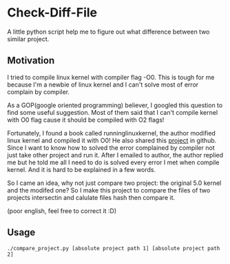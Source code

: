 # Check-Diff-File
A little python script help me to figure out what difference between two 
similar project.

## Motivation
I tried to compile linux kernel with compiler flag -O0. This is tough for
me because I'm a newbie of linux kernel and I can't solve most of error 
complain by compiler.

As a GOP(google oriented programming) believer, I googled this question to
find some useful suggestion. Most of them said that I can't compile kernel with
O0 flag cause it should be compiled with O2 flags!

Fortunately, I found a book called runninglinuxkernel, the author modified linux
kernel and compiled it with O0! He also shared this [project](https://github.com/figozhang/runninglinuxkernel_5.0) in github. Since
I want to know how to solved the error complained by compiler not just take 
other project and run it. After I emailed to author, the author replied me but 
he told me all I need to do is solved every error I met when compile kernel.
And it is hard to be explained in a few words.

So I came an idea, why not just compare two project: the original 5.0 kernel and
the modifed one? So I make this project to compare the files of two projects 
intersectin and calulate files hash then compare it.

(poor english, feel free to correct it :D)


## Usage
```
./compare_project.py [absolute project path 1] [absolute project path 2]
```


